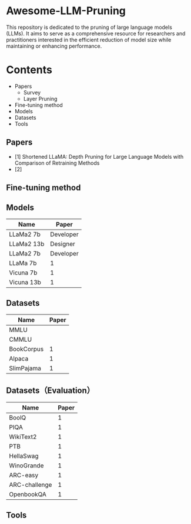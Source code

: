 # Awesome-LLM-Pruning

This repository is dedicated to the pruning of large language models (LLMs). It aims to serve as a comprehensive resource for researchers and practitioners interested in the efficient reduction of model size while maintaining or enhancing performance.

# Contents
- Papers
  - Survey
  - Layer Pruning
- Fine-tuning method
- Models
- Datasets 
- Tools


## Papers


- [1] Shortened LLaMA: Depth Pruning for Large Language Models with Comparison of Retraining Methods
- [2] 

## Fine-tuning method

## Models
| Name     | Paper         |
|----------|--------------|
| LLaMa2 7b    | Developer    | 
| LLaMa2 13b      | Designer     |
| LLaMa2 7b    | Developer    | 
| LLaMa 7b    | 1    | 
| Vicuna 7b    | 1    | 
| Vicuna 13b    | 1    | 

## Datasets
| Name     | Paper         |
|----------|--------------|
| MMLU    |     | 
| CMMLU      |      |
| BookCorpus    |  1    |
| Alpaca    |   1   |
| SlimPajama      |   1   |

## Datasets（Evaluation）
| Name     | Paper         |
|----------|--------------|
| BoolQ   |  1   | 
| PIQA    |    1  |
| WikiText2   |   1   |
| PTB  |   1   |
| HellaSwag |    1  |
| WinoGrande |   1   |
| ARC-easy |   1   |
| ARC-challenge |   1   |
| OpenbookQA |   1   |
## Tools








